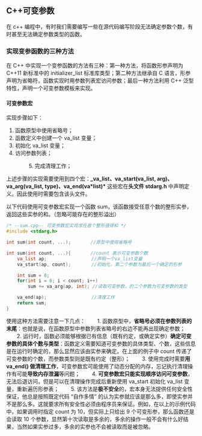 ## C++可变参数

在 c++ 编程中，有时我们需要编写一些在源代码编写阶段无法确定参数个数，有时甚至无法确定参数类型的函数。



### 实现变参函数的三种方法

在 C++ 中实现一个变参函数的方法有三种：第一种方法，将函数形参声明为 C++11 新标准中的 initializer_list 标准库类型；第二种方法继承自 C 语言，形参声明为省略符，函数实现时用参数列表宏访问参数；最后一种方法利用 C++ 泛型特性，声明一个可变参数模板来实现。



#### 可变参数宏

实现步骤如下：

1. 函数原型中使用省略号；
2. 函数定义中创建一个 va_list 变量；
3. 初始化 va_list 变量；
4.  访问参数列表；

　　　　 5. 完成清理工作；

上述步骤的实现需要使用到四个宏：**_va_list、va_start(va_list, arg)、va_arg(va_list, type)、va_end(va\*list)\*** 这些宏在**头文件 stdarg.h** 中声明定义。因此使用时需要包含该头文件。

以下代码使用可变参数宏实现一个函数 sum，该函数接受任意个数的整形实参，返回这些实参的和。（忽略可能存在的整形溢出）



```cpp
/* --sum.cpp-- 可变参数宏实现求任意个整形值得和 */
#include <stdarg.h>

int sum(int count, ...);    　　//原型中使用省略号

int sum(int count, ...){    　　//count 表示可变参数个数
    va_list ap;　　　　　　　　　　//声明一个va_list变量
    va_start(ap, count);　　 　　//初始化，第二个参数为最后一个确定的形参

    int sum = 0;  
    for(int i = 0; i < count; i++)          
        sum += va_arg(ap, int); //读取可变参数，的二个参数为可变参数的类型

    va_end(ap);          　　　　//清理工作 
    return sum;
}
```



使用这种方法需要注意一下几点：
　　1. 函数原型中，**省略号必须在参数列表的末尾**：也就是说，在函数原型中参数列表省略号的右边不能再出现确定参数；
　　2. 运行时，函数必须能够根据已有信息（既有约定，或确定实参）**确定可变参数的具体个数与类型**：函数定义需要知道可变参数的具体类型、个数，这些信息是在运行时确定的，那么显然应该由实参来确定。在上面的例子中 count 传递了可变参数的个数，而参数类型则是既有约定（整形）；
　　3. 使用完成时需要**用 va_end() 做清理工作**，可变参数宏可能使用了动态分配的内存，忘记执行清理操作有可能**导致内存泄漏**等问题；
　　4. **可变参数宏只能实现顺序访问可变参数**，无法后退访问，但是可以在清理操作完成后重新使用 va_start 初始化 va_list 变量，重新遍历形参表；
　　5. 该方法是**极不安全**的，宏本身无法提供任何安全性保证，他总是按照既定代码 “自作多情” 的认为实参就应该是那么多，即使实参并不是那么多。这就要求所有安全性必须由程序员来保证。例如，在以上的示例代码中，如果调用时指定 count 为 10，但实际上只给出 9 个可变形参，那么函数还是会读取 10 个参数，显然第十次读取是多余的，多余的操作一般不会有什么好结果，当然如果实参过多，多余的实参也不会被读取而是被忽略。

